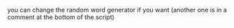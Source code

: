 you can change the random word generator if you want (another one is in a comment at the bottom of the script)
